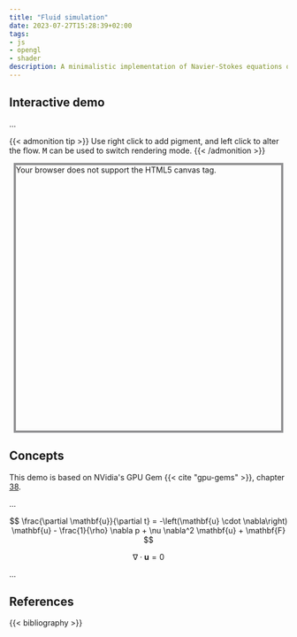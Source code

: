 ```yaml
---
title: "Fluid simulation"
date: 2023-07-27T15:28:39+02:00
tags:
- js
- opengl
- shader
description: A minimalistic implementation of Navier-Stokes equations on a 2D discrete grid, using WebGL.
---
```


<!--more-->


<style>
  #canvas {
    padding-left: 0;
    padding-right: 0;
    margin-left: auto;
    margin-right: auto;
    display: block;
    width: 480px;
    height: 480px;
    border: 4px solid #909092;
  }
</style>

<script src="main.js"></script>

<!--more-->


## Interactive demo

...

{{< admonition tip >}} Use right click to add pigment, and left click to alter the flow. <kbd>M</kbd> can be used to switch rendering mode. {{< /admonition >}}

<canvas id="canvas" width="480" height="480">
  Your browser does not support the HTML5 canvas tag.
</canvas>

<script>
  simulate(document.getElementById("canvas"));
</script>


## Concepts

This demo is based on NVidia's GPU Gem {{< cite "gpu-gems" >}}, chapter [38](https://developer.nvidia.com/gpugems/gpugems/part-vi-beyond-triangles/chapter-38-fast-fluid-dynamics-simulation-gpu).

...


$$ \frac{\partial \mathbf{u}}{\partial t} = -\left(\mathbf{u} \cdot \nabla\right) \mathbf{u} - \frac{1}{\rho} \nabla p + \nu \nabla^2 \mathbf{u} + \mathbf{F} $$

$$ \nabla \cdot \mathbf{u} = 0 $$

...


## References

{{< bibliography >}}
